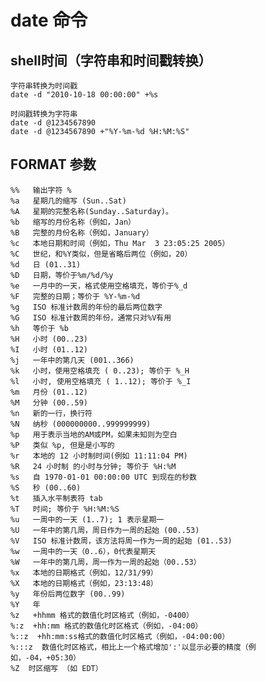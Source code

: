 
# date 命令

## shell时间（字符串和时间戳转换）

	字符串转换为时间戳
	date -d "2010-10-18 00:00:00" +%s

	时间戳转换为字符串
	date -d @1234567890
	date -d @1234567890 +"%Y-%m-%d %H:%M:%S"

## FORMAT 参数
	%%   输出字符 %
	%a   星期几的缩写 (Sun..Sat)
	%A   星期的完整名称(Sunday..Saturday)。 
	%b   缩写的月份名称（例如，Jan）
	%B   完整的月份名称（例如，January）
	%c   本地日期和时间（例如，Thu Mar  3 23:05:25 2005）
	%C   世纪，和%Y类似，但是省略后两位（例如，20）
	%d   日 (01..31)
	%D   日期，等价于%m/%d/%y
	%e   一月中的一天，格式使用空格填充，等价于%_d
	%F   完整的日期；等价于 %Y-%m-%d
	%g   ISO 标准计数周的年份的最后两位数字
	%G   ISO 标准计数周的年份，通常只对%V有用
	%h   等价于 %b
	%H   小时 (00..23)
	%I   小时 (01..12)
	%j   一年中的第几天 (001..366)
	%k   小时，使用空格填充 ( 0..23); 等价于 %_H
	%l   小时, 使用空格填充 ( 1..12); 等价于 %_I
	%m   月份 (01..12)
	%M   分钟 (00..59)
	%n   新的一行，换行符
	%N   纳秒 (000000000..999999999)
	%p   用于表示当地的AM或PM，如果未知则为空白
	%P   类似 %p, 但是是小写的
	%r   本地的 12 小时制时间(例如 11:11:04 PM)
	%R   24 小时制 的小时与分钟; 等价于 %H:%M
	%s   自 1970-01-01 00:00:00 UTC 到现在的秒数
	%S   秒 (00..60)
	%t   插入水平制表符 tab
	%T   时间; 等价于 %H:%M:%S
	%u   一周中的一天 (1..7); 1 表示星期一
	%U   一年中的第几周，周日作为一周的起始 (00..53)
	%V   ISO 标准计数周，该方法将周一作为一周的起始 (01..53)
	%w   一周中的一天（0..6），0代表星期天
	%W   一年中的第几周，周一作为一周的起始（00..53）
	%x   本地的日期格式（例如，12/31/99）
	%X   本地的日期格式（例如，23:13:48）
	%y   年份后两位数字 (00..99)
	%Y   年
	%z   +hhmm 格式的数值化时区格式（例如，-0400）
	%:z  +hh:mm 格式的数值化时区格式（例如，-04:00）
	%::z  +hh:mm:ss格式的数值化时区格式（例如，-04:00:00）
	%:::z  数值化时区格式，相比上一个格式增加':'以显示必要的精度（例如，-04，+05:30）
	%Z  时区缩写 （如 EDT）
